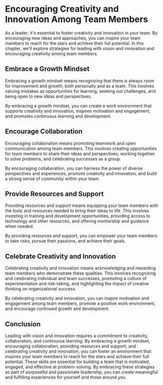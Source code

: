 Encouraging Creativity and Innovation Among Team Members
=======================================================================================================

As a leader, it's essential to foster creativity and innovation in your team. By encouraging new ideas and approaches, you can inspire your team members to reach for the stars and achieve their full potential. In this chapter, we'll explore strategies for leading with vision and innovation and encouraging creativity among team members.

Embrace a Growth Mindset
------------------------

Embracing a growth mindset means recognizing that there is always room for improvement and growth, both personally and as a team. This involves valuing mistakes as opportunities for learning, seeking out challenges, and being open to new ideas and perspectives.

By embracing a growth mindset, you can create a work environment that supports creativity and innovation, inspires motivation and engagement, and promotes continuous learning and development.

Encourage Collaboration
-----------------------

Encouraging collaboration means promoting teamwork and open communication among team members. This involves creating opportunities for team members to share their ideas and perspectives, working together to solve problems, and celebrating successes as a group.

By encouraging collaboration, you can harness the power of diverse perspectives and experiences, promote creativity and innovation, and build a strong sense of community within your team.

Provide Resources and Support
-----------------------------

Providing resources and support means equipping your team members with the tools and resources needed to bring their ideas to life. This involves investing in training and development opportunities, providing access to technology and other resources, and offering mentorship and guidance when needed.

By providing resources and support, you can empower your team members to take risks, pursue their passions, and achieve their goals.

Celebrate Creativity and Innovation
-----------------------------------

Celebrating creativity and innovation means acknowledging and rewarding team members who demonstrate these qualities. This involves recognizing and celebrating individual and team successes, promoting a culture of experimentation and risk-taking, and highlighting the impact of creative thinking on organizational success.

By celebrating creativity and innovation, you can inspire motivation and engagement among team members, promote a positive work environment, and encourage continued growth and development.

Conclusion
----------

Leading with vision and innovation requires a commitment to creativity, collaboration, and continuous learning. By embracing a growth mindset, encouraging collaboration, providing resources and support, and celebrating creativity and innovation, you can foster an environment that inspires your team members to reach for the stars and achieve their full potential. These skills are essential for building a team that is motivated, engaged, and effective at problem-solving. By embracing these strategies as part of purposeful and passionate leadership, you can create meaningful and fulfilling experiences for yourself and those around you.
